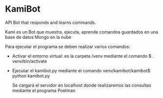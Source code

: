 # KamiBot
API Bot that responds and learns commands.

Kami es un Bot que muestra, ejecuta, aprende comandos guardados en una base de datos Mongo en la nube



Para ejecutar el programa se deben realizar varios comandos:

- Activar el entorno virtual: es la carpeta /venv mediante el comando
  $ . venv/bin/activate

- Ejecutar el kamibot.py mediante el comando
  venv/kamibot/kamibot$ python kamibot.py

  Se cargará el servidor en localhost donde realizaremos las consultas mediante el programa Postman
  
